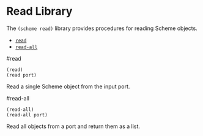 # Read Library

The `(scheme read)` library provides procedures for reading Scheme objects.

- [`read`](#read)
- [`read-all`](#read-all)

#read

    (read)
    (read port)

Read a single Scheme object from the input port.

#read-all

    (read-all)
    (read-all port)

Read all objects from a port and return them as a list.
